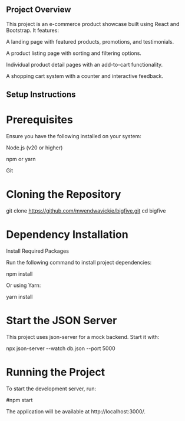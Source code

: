 ## Project Overview 

This project is an e-commerce product showcase built using React and Bootstrap. It features:

A landing page with featured products, promotions, and testimonials.

A product listing page with sorting and filtering options.

Individual product detail pages with an add-to-cart functionality.

A shopping cart system with a counter and interactive feedback.

## Setup Instructions 

# Prerequisites #

Ensure you have the following installed on your system:

Node.js (v20 or higher)

npm or yarn

Git

# Cloning the Repository

git clone <https://github.com/mwendwavickie/bigfive.git>
cd bigfive

# Dependency Installation

Install Required Packages

Run the following command to install project dependencies:

npm install

Or using Yarn:

yarn install

# Start the JSON Server
This project uses json-server for a mock backend. Start it with:

npx json-server --watch db.json --port 5000


# Running the Project

To start the development server, run:

#npm start


The application will be available at http://localhost:3000/.